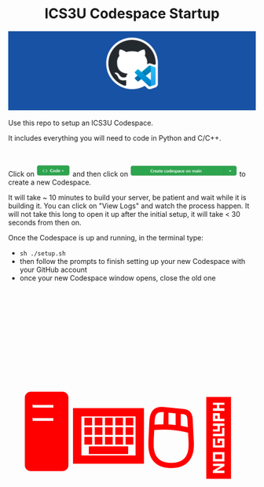 <h1 align="center"> ICS3U Codespace Startup </h1>
<img src="https://github.com/Mr-Coxall/ICS3U-Codespace-Startup/raw/main/images/github-codespaces.png" alt="github-codespaces" class="center">

Use this repo to setup an ICS3U Codespace.

It includes everything you will need to code in Python and C/C++.

<br>

Click on <img src="https://github.com/Mr-Coxall/ICS3U-Codespace-Startup/raw/main/images/code.png" alt="code" height="25"> and then click on <img src="https://github.com/Mr-Coxall/ICS3U-Codespace-Startup/raw/main/images/codespace.png" alt="codespace" height="25"> to create a new Codespace.

It will take ~ 10 minutes to build your server, be patient and wait while it is building it. You can click on "View Logs" and watch the process happen. It will not take this long to open it up after the initial setup, it will take < 30 seconds from then on.

Once the Codespace is up and running, in the terminal type:
- `sh ./setup.sh`
- then follow the prompts to finish setting up your new Codespace with your GitHub account
- once your new Codespace window opens, close the old one

<h1 style="color:red;font-size:150px;text-align:center;"> 🖥️⌨️🖱️🥷 </h1>
